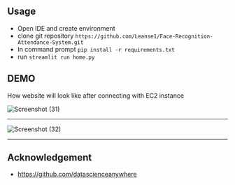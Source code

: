 ## Usage

-  Open IDE and create environment
-  clone git repository `https://github.com/Leanse1/Face-Recognition-Attendance-System.git`
-  In command prompt `pip install -r requirements.txt`
-  run `streamlit run home.py`

  
## DEMO

How website will look like after connecting with EC2 instance

![Screenshot (31)](https://github.com/Leanse1/Face-Recognition-Attendance-System/assets/138543566/ebdec840-05b2-49e6-baa4-5e28ef9ac2c9)

------

![Screenshot (32)](https://github.com/Leanse1/Face-Recognition-Attendance-System/assets/138543566/52316e0c-7170-47bd-a7e7-2690b2470206)


-----




## Acknowledgement
- https://github.com/datascienceanywhere
